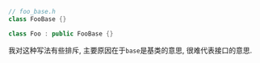 ```c++
// foo_base.h
class FooBase {}

class Foo : public FooBase {}
```

我对这种写法有些排斥, 主要原因在于`base`是基类的意思, 很难代表接口的意思.
